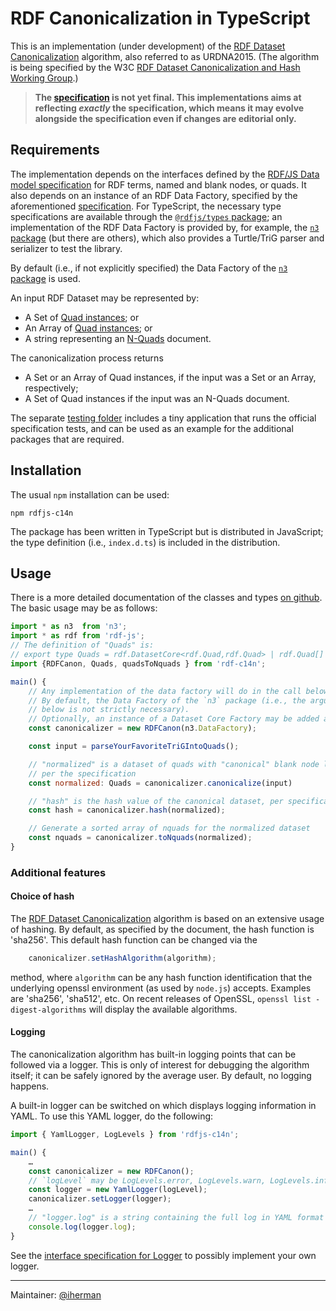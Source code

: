 # RDF Canonicalization in TypeScript

This is an implementation (under development) of the [RDF Dataset Canonicalization](https://www.w3.org/TR/rdf-canon/) algorithm, also referred to as URDNA2015. (The algorithm is being specified by the W3C [RDF Dataset Canonicalization and Hash Working Group](https://www.w3.org/groups/wg/rch).)

> **The [specification](https://www.w3.org/TR/rdf-canon/) is not yet final. This implementations aims at reflecting _exactly_ the specification, which means it may evolve alongside the specification even if changes are editorial only.**

## Requirements

The implementation depends on the interfaces defined by the [RDF/JS Data model specification](http://rdf.js.org/data-model-spec/) for RDF terms, named and blank nodes, or quads. It also depends on an instance of an RDF Data Factory, specified by the aforementioned [specification](http://rdf.js.org/data-model-spec/#datafactory-interface). For TypeScript, the necessary type specifications are available through the [`@rdfjs/types` package](https://www.npmjs.com/package/@rdfjs/types); an implementation of the RDF Data Factory is provided by, for example, the [`n3` package](https://www.npmjs.com/package/n3) (but there are others), which also provides a Turtle/TriG parser and serializer to test the library.

By default (i.e., if not explicitly specified) the Data Factory of the [`n3` package](https://www.npmjs.com/package/n3) is used.

An input RDF Dataset may be represented by: 

- A Set of [Quad instances](https://rdf.js.org/data-model-spec/#quad-interface); or
- An Array of [Quad instances](https://rdf.js.org/data-model-spec/#quad-interface); or
- A string representing an [N-Quads](http://www.w3.org/TR/n-quads/) document.

The canonicalization process returns 

- A Set or an Array of Quad instances, if the input was a Set or an Array, respectively;
- A Set of Quad instances if the input was an N-Quads document.

The separate [testing folder](https://github.com/iherman/rdfjs-c14n/tree/main/testing) includes a tiny application that runs the official specification tests, and can be used as an example for the additional packages that are required. 

## Installation

The usual `npm` installation can be used:

```
npm rdfjs-c14n
```

The package has been written in TypeScript but is distributed in JavaScript; the type definition (i.e., `index.d.ts`) is included in the distribution.

## Usage

There is a more detailed documentation of the classes and types [on github](https://iherman.github.io/rdfjs-c14n/). The basic usage may be as follows:

```js
import * as n3  from 'n3';
import * as rdf from 'rdf-js';
// The definition of "Quads" is:
// export type Quads = rdf.DatasetCore<rdf.Quad,rdf.Quad> | rdf.Quad[] | Set<rdf.Quad>; 
import {RDFCanon, Quads, quadsToNquads } from 'rdf-c14n';

main() {
    // Any implementation of the data factory will do in the call below.
    // By default, the Data Factory of the `n3` package (i.e., the argument in the call
    // below is not strictly necessary).
    // Optionally, an instance of a Dataset Core Factory may be added as a second argument.
    const canonicalizer = new RDFCanon(n3.DataFactory);  

    const input = parseYourFavoriteTriGIntoQuads();

    // "normalized" is a dataset of quads with "canonical" blank node labels
    // per the specification 
    const normalized: Quads = canonicalizer.canonicalize(input)

    // "hash" is the hash value of the canonical dataset, per specification
    const hash = canonicalizer.hash(normalized);

    // Generate a sorted array of nquads for the normalized dataset
    const nquads = canonicalizer.toNquads(normalized);
}
```

### Additional features

#### Choice of hash

The [RDF Dataset Canonicalization](https://www.w3.org/TR/rdf-canon/) algorithm is based on an extensive usage of hashing. By default, as specified by the document, the hash function is 'sha256'. This default hash function can be changed via the

```js
    canonicalizer.setHashAlgorithm(algorithm);
```

method, where `algorithm` can be any hash function identification that the underlying openssl environment (as used by `node.js`) accepts. Examples are 'sha256', 'sha512', etc. On recent releases of OpenSSL, `openssl list -digest-algorithms` will display the available algorithms.

#### Logging

The canonicalization algorithm has built-in logging points that can be followed via a logger. This is  only of interest for debugging the algorithm itself; it can be safely ignored by the average user. By default, no logging happens.

A built-in logger can be switched on which displays logging information in YAML. To use this YAML logger, do the following:

```js
import { YamlLogger, LogLevels } from 'rdfjs-c14n';

main() {
    …
    const canonicalizer = new RDFCanon();
    // `logLevel` may be LogLevels.error, LogLevels.warn, LogLevels.info, LogLevels.debug  
    const logger = new YamlLogger(logLevel);
    canonicalizer.setLogger(logger);
    …
    // "logger.log" is a string containing the full log in YAML format
    console.log(logger.log);
}
```

See the [interface specification for Logger](https://iherman.github.io/rdfjs-c14n/interfaces/lib_logging.Logger.html) to possibly implement your own logger.


---

Maintainer: [@iherman](https://github.com/iherman)
